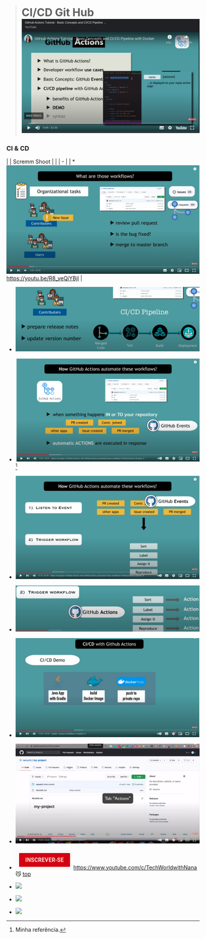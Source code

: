 > # CI/CD Git Hub ![CI/CD Git Hub](./imgs/CI-CD-PIPELINE-GITHUB.jpeg)

### CI & CD

| | Scremm Shoot | |
| - |
| * ![](./imgs/CI-CD-PIPELINE-GITHUB-1.jpeg)
https://youtu.be/R8_veQiYBjI |

* ![](./imgs/CI-CD-PIPELINE-GITHUB-2.jpeg)

* ![](./imgs/CI-CD-PIPELINE-GITHUB-3.jpeg)[^1]

* ![](./imgs/CI-CD-PIPELINE-GITHUB-4.jpeg)

* ![](./imgs/CI-CD-PIPELINE-GITHUB-5.jpeg)

* ![](./imgs/CI-CD-PIPELINE-GITHUB-6.jpeg)

* ![](./imgs/CI-CD-PIPELINE-GITHUB-7.jpeg)

* ![](./imgs/CI-CD-PIPELINE-GITHUB-8.jpeg)
https://www.youtube.com/c/TechWorldwithNana
:smirk_cat:
[top](##ci--cd)

* ![](./imgs/CI-CD-PIPELINE-GITHUB-9.jpeg)

* ![](./imgs/CI-CD-PIPELINE-GITHUB-10.jpeg)

* ![](./imgs/CI-CD-PIPELINE-GITHUB-11.jpeg)

[^1]: Minha referência.


